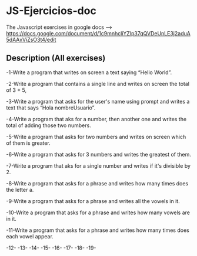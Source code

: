 # JS-Ejercicios-doc
The Javascript exercises in google docs --> https://docs.google.com/document/d/1c9mnhcliYZlp37qQVDeUnLE3j2aduA5dAAxViZsO3t4/edit

## Description (All exercises)

-1-Write a program that writes on screen a text saying “Hello World”.

-2-Write a program that contains a single line and writes on screen the total of 3 + 5,

-3-Write a program that asks for the user's name using prompt and writes a text that says “Hola nombreUsuario”.

-4-Write a program that aks for a number, then another one and writes the total of adding those two numbers.

-5-Write a program that asks for two numbers and writes on screen which of them is greater.

-6-Write a program that asks for 3 numbers and writes the greatest of them.

-7-Write a program that aks for a single number and writes if it's divisible by 2.

-8-Write a program that asks for a phrase and writes how many times does the letter a.

-9-Write a program that asks for a phrase and writes all the vowels in it.

-10-Write a program that asks for a phrase and writes how many vowels are in it.

-11-Write a program that asks for a phrase and writes how many times does each vowel appear.

-12-
-13-
-14-
-15-
-16-
-17-
-18-
-19-